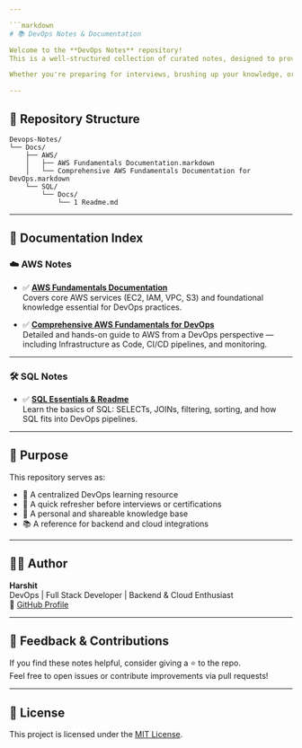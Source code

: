 ```yaml
---

```markdown
# 📚 DevOps Notes & Documentation

Welcome to the **DevOps Notes** repository!  
This is a well-structured collection of curated notes, designed to provide clarity and practical understanding of DevOps, Cloud (AWS), and SQL fundamentals.

Whether you're preparing for interviews, brushing up your knowledge, or looking for a personal knowledge base — this repo is for you.

---
```


## 📂 Repository Structure

```
Devops-Notes/
└── Docs/
    ├── AWS/
    │   ├── AWS Fundamentals Documentation.markdown
    │   └── Comprehensive AWS Fundamentals Documentation for DevOps.markdown
    └── SQL/
        └── Docs/
            └── 1 Readme.md
```

---

## 📘 Documentation Index

### ☁️ AWS Notes

- ✅ **[AWS Fundamentals Documentation](https://github.com/harshitS2/Devops-Notes/blob/main/Docs/AWS/AWS%20Fundamentals%20Documentation.markdown)**  
  Covers core AWS services (EC2, IAM, VPC, S3) and foundational knowledge essential for DevOps practices.

- ✅ **[Comprehensive AWS Fundamentals for DevOps](https://github.com/harshitS2/Devops-Notes/blob/main/Docs/AWS/Comprehensive%20AWS%20Fundamentals%20Documentation%20for%20DevOps.markdown)**  
  Detailed and hands-on guide to AWS from a DevOps perspective — including Infrastructure as Code, CI/CD pipelines, and monitoring.

---

### 🛠️ SQL Notes

- ✅ **[SQL Essentials & Readme](https://github.com/harshitS2/Devops-Notes/blob/main/Docs/SQL/Docs/1%20Readme.md)**  
  Learn the basics of SQL: SELECTs, JOINs, filtering, sorting, and how SQL fits into DevOps pipelines.

---

## 🎯 Purpose

This repository serves as:

- 📌 A centralized DevOps learning resource
- 🚀 A quick refresher before interviews or certifications
- 🧠 A personal and shareable knowledge base
- 📚 A reference for backend and cloud integrations

---

## 👨‍💻 Author

**Harshit**  
DevOps | Full Stack Developer | Backend & Cloud Enthusiast  
🔗 [GitHub Profile](https://github.com/harshitS2)

---

## 🙌 Feedback & Contributions

If you find these notes helpful, consider giving a ⭐️ to the repo.  
Feel free to open issues or contribute improvements via pull requests!

---

## 📜 License

This project is licensed under the [MIT License](./LICENSE).